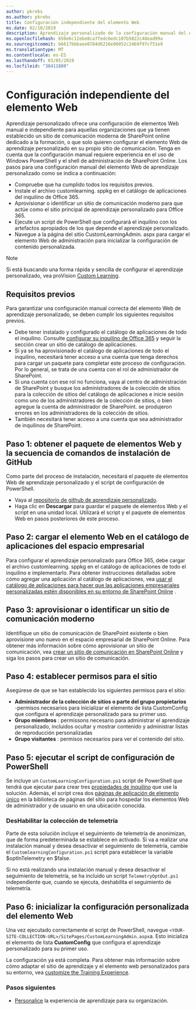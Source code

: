 ```yaml
---
author: pkrebs
ms.author: pkrebs
title: Configuración independiente del elemento Web
ms.date: 02/10/2019
description: Aprendizaje personalizado de la configuración manual del elemento Web de Office 365
ms.openlocfilehash: 650e6c12ebe8ca7fedc6edc107b5822c48ead99a
ms.sourcegitcommit: b6617bbbaee0784d6216e96052c2469f97cf51e9
ms.translationtype: MT
ms.contentlocale: es-ES
ms.lasthandoff: 03/05/2019
ms.locfileid: "30411880"
---
```

# <a name="stand-alone-web-part-setup"></a>Configuración independiente del elemento Web

Aprendizaje personalizado ofrece una configuración de elementos Web manual e independiente para aquellas organizaciones que ya tienen establecido un sitio de comunicación moderna de SharePoint online dedicado a la formación, o que solo quieren configurar el elemento Web de aprendizaje personalizado en su propio sitio de comunicación. Tenga en cuenta que la configuración manual requiere experiencia en el uso de Windows PowerShell y el shell de administración de SharePoint Online. Los pasos para una configuración manual del elemento Web de aprendizaje personalizado como se indica a continuación:

- Compruebe que ha cumplido todos los requisitos previos.
- Instale el archivo customlearning. sppkg en el catálogo de aplicaciones del inquilino de Office 365.
- Aprovisionar o identificar un sitio de comunicación moderno para que actúe como el sitio principal de aprendizaje personalizado para Office 365.
- Ejecute un script de PowerShell que configurará el inquilino con los artefactos apropiados de los que depende el aprendizaje personalizado.
- Navegue a la página del sitio CustomLearningAdmin. aspx para cargar el elemento Web de administración para inicializar la configuración de contenido personalizada.

> [!NOTE]
> Si está buscando una forma rápida y sencilla de configurar el aprendizaje personalizado, vea proVision [Custom Learning](installsitepackage.md).

## <a name="prerequisites"></a>Requisitos previos
Para garantizar una configuración manual correcta del elemento Web de aprendizaje personalizado, se deben cumplir los siguientes requisitos previos. 

- Debe tener instalado y configurado el catálogo de aplicaciones de todo el inquilino. Consulte [configurar su inquilino de Office 365](https://docs.microsoft.com/en-us/sharepoint/dev/spfx/set-up-your-developer-tenant#create-app-catalog-site) y seguir la sección crear un sitio de catálogo de aplicaciones. 
- Si ya se ha aprovisionado el catálogo de aplicaciones de todo el inquilino, necesitará tener acceso a una cuenta que tenga derechos para cargar un paquete para completar este proceso de configuración. Por lo general, se trata de una cuenta con el rol de administrador de SharePoint. 
- Si una cuenta con ese rol no funciona, vaya al centro de administración de SharePoint y busque los administradores de la colección de sitios para la colección de sitios del catálogo de aplicaciones e inicie sesión como uno de los administradores de la colección de sitios, o bien agregue la cuenta de administrador de SharePoint. se produjeron errores en los administradores de la colección de sitios. 
- También necesitará tener acceso a una cuenta que sea administrador de inquilinos de SharePoint.

## <a name="step-1---get-the-web-part-package-and-setup-script-from-github"></a>Paso 1: obtener el paquete de elementos Web y la secuencia de comandos de instalación de GitHub
Como parte del proceso de instalación, necesitará el paquete de elementos Web de aprendizaje personalizado y el script de configuración de PowerShell.

- Vaya al [repositorio de github de aprendizaje personalizado](https://github.com/pnp/custom-learning-office-365).
- Haga clic en **Descargar** para guardar el paquete de elementos Web y el script en una unidad local. Utilizará el script y el paquete de elementos Web en pasos posteriores de este proceso.

## <a name="step-2---upload-the-web-part-to-the-tenant-app-catalog"></a>Paso 2: cargar el elemento Web en el catálogo de aplicaciones del espacio empresarial
Para configurar el aprendizaje personalizado para Office 365, debe cargar el archivo customlearning. sppkg en el catálogo de aplicaciones de todo el inquilino e implementarlo. Para obtener instrucciones detalladas sobre cómo agregar una aplicación al catálogo de aplicaciones, vea [usar el catálogo de aplicaciones para hacer que las aplicaciones empresariales personalizadas estén disponibles en su entorno de SharePoint Online](https://docs.microsoft.com/en-us/sharepoint/use-app-catalog) .

## <a name="step-3---provisionidentify-a-modern-communication-site"></a>Paso 3: aprovisionar o identificar un sitio de comunicación moderno
Identifique un sitio de comunicación de SharePoint existente o bien aprovisione uno nuevo en el espacio empresarial de SharePoint Online. Para obtener más información sobre cómo aprovisionar un sitio de comunicación, vea [crear un sitio de comunicación en SharePoint Online](https://support.office.com/en-us/article/create-a-communication-site-in-sharepoint-online-7fb44b20-a72f-4d2c-9173-fc8f59ba50eb) y siga los pasos para crear un sitio de comunicación.

## <a name="step-4---set-permissions-for-the-site"></a>Paso 4: establecer permisos para el sitio
Asegúrese de que se han establecido los siguientes permisos para el sitio:
- **Administrador de la colección de sitios o parte del grupo propietarios** -permisos necesarios para inicializar el elemento de lista CustomConfig que configura el aprendizaje personalizado para su primer uso. 
- **Grupo miembros** : permissons necesario para administrar el aprendizaje personalizado, incluidos ocultar y mostrar contenido y administrar listas de reproducción personalizadas
- **Grupo visitantes** : permisos necesarios para ver el contenido del sitio. 

## <a name="step-5--execute-powershell-configuration-script"></a>Paso 5: ejecutar el script de configuración de PowerShell
Se incluye un `CustomLearningConfiguration.ps1` script de PowerShell que tendrá que ejecutar para crear tres [propiedades de inquilino](https://docs.microsoft.com/en-us/sharepoint/dev/spfx/tenant-properties) que use la solución. Además, el script crea dos [páginas de aplicación de elemento único](https://docs.microsoft.com/en-us/sharepoint/dev/spfx/web-parts/single-part-app-pages) en la biblioteca de páginas del sitio para hospedar los elementos Web de administrador y de usuario en una ubicación conocida.

### <a name="disabling-telemetry-collection"></a>DesHabilitar la colección de telemetría
Parte de esta solución incluye el seguimiento de telemetría de anonimizan, que de forma predeterminada se establece en activado. Si va a realizar una instalación manual y desea desactivar el seguimiento de telemetría, cambie el `CustomlearningConfiguration.ps1` script para establecer la variable $optInTelemetry en $false.

Si no está realizando una instalación manual y desea desactivar el seguimiento de telemetría, se ha incluido un script `TelemetryOptOut.ps1` independiente que, cuando se ejecuta, deshabilita el seguimiento de telemetría.

## <a name="step-6---initialize-web-part-custom-configuration"></a>Paso 6: inicializar la configuración personalizada del elemento Web
Una vez ejecutado correctamente el script de PowerShell, navegue `<YOUR-SITE-COLLECTION-URL>/SitePages/CustomLearningAdmin.aspx`a. Esto inicializa el elemento de lista **CustomConfig** que configura el aprendizaje personalizado para su primer uso.

La configuración ya está completa. Para obtener más información sobre cómo adaptar el sitio de aprendizaje y el elemento web personalizados para su entorno, vea [customize the Training Experience](custom_overview.md).

### <a name="next-steps"></a>Pasos siguientes
- [Personalice](custom_overview.md) la experiencia de aprendizaje para su organización.

